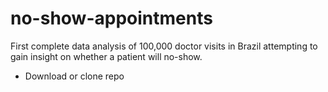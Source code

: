 # no-show-appointments
First complete data analysis of 100,000 doctor visits in Brazil attempting to gain insight on whether a patient will no-show.

- Download or clone repo

